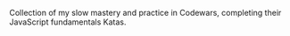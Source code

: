 Collection of my slow mastery and practice in Codewars, completing their JavaScript fundamentals Katas.

